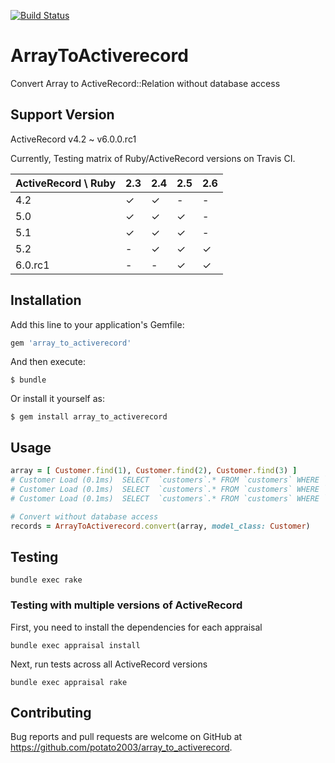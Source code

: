 [![Build Status](https://travis-ci.org/potato2003/array_to_activerecord.svg?branch=master)](https://travis-ci.org/potato2003/array_to_activerecord)

# ArrayToActiverecord

Convert Array to ActiveRecord::Relation without database access

## Support Version

ActiveRecord v4.2 ~ v6.0.0.rc1

Currently, Testing matrix of Ruby/ActiveRecord versions on Travis CI.

| ActiveRecord \ Ruby | 2.3 | 2.4 | 2.5 | 2.6 |
| ------------------- | --- | --- | --- | --- |
| 4.2                 |  ✓  |  ✓  |  -  |  -  |
| 5.0                 |  ✓  |  ✓  |  ✓  |  -  |
| 5.1                 |  ✓  |  ✓  |  ✓  |  -  |
| 5.2                 |  -  |  ✓  |  ✓  |  ✓  |
| 6.0.rc1             |  -  |  -  |  ✓  |  ✓  |

## Installation

Add this line to your application's Gemfile:

```ruby
gem 'array_to_activerecord'
```

And then execute:

    $ bundle

Or install it yourself as:

    $ gem install array_to_activerecord

## Usage

```ruby
array = [ Customer.find(1), Customer.find(2), Customer.find(3) ]
# Customer Load (0.1ms)  SELECT  `customers`.* FROM `customers` WHERE `customers`.`id` = 1 LIMIT 1
# Customer Load (0.1ms)  SELECT  `customers`.* FROM `customers` WHERE `customers`.`id` = 2 LIMIT 1
# Customer Load (0.1ms)  SELECT  `customers`.* FROM `customers` WHERE `customers`.`id` = 3 LIMIT 1

# Convert without database access
records = ArrayToActiverecord.convert(array, model_class: Customer)
```

## Testing

```
bundle exec rake
```

### Testing with multiple versions of ActiveRecord

First, you need to install the dependencies for each appraisal

```
bundle exec appraisal install
```

Next, run tests across all ActiveRecord versions

```
bundle exec appraisal rake
```

## Contributing

Bug reports and pull requests are welcome on GitHub at https://github.com/potato2003/array_to_activerecord.
